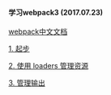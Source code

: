 #### 学习webpack3 (2017.07.23)

[webpack中文文档](https://doc.webpack-china.org/)


[1. 起步](https://github.com/arronf2e/get-start-with-webapck3/tree/master/start)


[2. 使用 loaders 管理资源](https://github.com/arronf2e/get-start-with-webapck3/tree/master/asset-management)


[3. 管理输出](https://github.com/arronf2e/get-start-with-webapck3/tree/master/output-management)